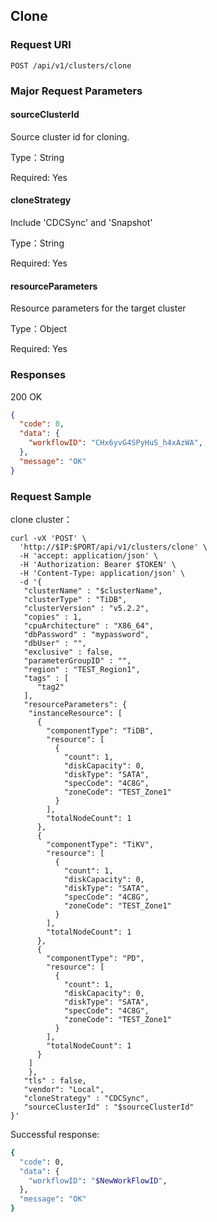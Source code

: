 ## Clone

### Request URI

```HTTP
POST /api/v1/clusters/clone
```

### Major Request Parameters

#### sourceClusterId

Source cluster id for cloning.

Type：String

Required: Yes

#### cloneStrategy

Include 'CDCSync' and 'Snapshot'

Type：String

Required: Yes

#### resourceParameters

Resource parameters for the target cluster

Type：Object

Required: Yes

### Responses

200 OK

```JSON
{
  "code": 0,
  "data": {
    "workflowID": "CHx6yvG4SPyHuS_h4xAzWA",
  },
  "message": "OK"
}
```

### Request Sample

clone cluster：

```Shell
curl -vX 'POST' \
  'http://$IP:$PORT/api/v1/clusters/clone' \
  -H 'accept: application/json' \
  -H 'Authorization: Bearer $TOKEN' \
  -H 'Content-Type: application/json' \
  -d '{
   "clusterName" : "$clusterName",
   "clusterType" : "TiDB",
   "clusterVersion" : "v5.2.2",
   "copies" : 1,
   "cpuArchitecture" : "X86_64",
   "dbPassword" : "mypassword",
   "dbUser" : "",
   "exclusive" : false,
   "parameterGroupID" : "",
   "region" : "TEST_Region1",
   "tags" : [
      "tag2"
   ],
   "resourceParameters": {
    "instanceResource": [
      {
        "componentType": "TiDB",
        "resource": [
          {
            "count": 1,
            "diskCapacity": 0,
            "diskType": "SATA",
            "specCode": "4C8G",
            "zoneCode": "TEST_Zone1"
          }
        ],
        "totalNodeCount": 1
      },
      {
        "componentType": "TiKV",
        "resource": [
          {
            "count": 1,
            "diskCapacity": 0,
            "diskType": "SATA",
            "specCode": "4C8G",
            "zoneCode": "TEST_Zone1"
          }
        ],
        "totalNodeCount": 1
      },
      {
        "componentType": "PD",
        "resource": [
          {
            "count": 1,
            "diskCapacity": 0,
            "diskType": "SATA",
            "specCode": "4C8G",
            "zoneCode": "TEST_Zone1"
          }
        ],
        "totalNodeCount": 1
      }
    ]
    },
   "tls" : false,
   "vendor": "Local",
   "cloneStrategy" : "CDCSync",
   "sourceClusterId" : "$sourceClusterId"
}'
```

Successful response:

```bash
{
  "code": 0,
  "data": {
    "workflowID": "$NewWorkFlowID",
  },
  "message": "OK"
}
```